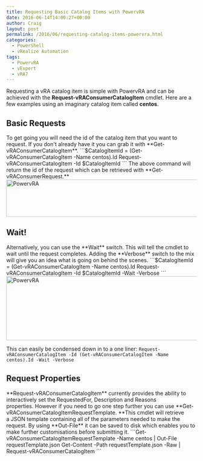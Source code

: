 ```yaml
---
title: Requesting Basic Catalog Items with PowervRA
date: 2016-06-14T14:00:27+00:00
author: Craig
layout: post
permalink: /2016/06/requesting-catalog-items-powervra.html
categories:
  - PowerShell
  - vRealize Automation
tags:
  - PowervRA
  - vExpert
  - vRA7
---
```

Requesting a vRA catalog item is simple with PowervRA and can be achieved with the **Request-vRAConsumerCatalogItem** cmdlet. Here are a few examples using an imaginary catalog item called **centos**.

<!--more-->
<h2>Basic Requests</h2>
To get going you will need the id of the catalog item that you want to request. If you don't already have it you can grab it with **Get-vRAConsumerCatalogItem**.
```$CatalogItemId = (Get-vRAConsumerCatalogItem -Name centos).Id
Request-vRAConsumerCatalogItem -Id $CatalogItemId
```
The above command will return the id of the request which can be retrieved with **Get-vRAConsumerRequest.**

<img class="alignnone size-full wp-image-740" src="http://www.helloitscraig.co.uk/wp-content/uploads/2016/06/getrequest.png" alt="PowervRA" width="844" height="98" />
<h2>Wait!</h2>
Alternatively, you can use the **Wait** switch. This will tell the cmdlet to wait until the request completes. Adding the **Verbose** switch to the mix will give you an idea what is going on behind the scenes.
```$CatalogItemId = (Get-vRAConsumerCatalogItem -Name centos).Id
Request-vRAConsumerCatalogItem -Id $CatalogItemId -Wait -Verbose
```
<img class="alignnone size-full wp-image-738" src="http://www.helloitscraig.co.uk/wp-content/uploads/2016/06/request-1.png" alt="PowervRA" width="841" height="169" />

This can easily be condensed down in to a one liner:
```Request-vRAConsumerCatalogItem -Id (Get-vRAConsumerCatalogItem -Name centos).Id -Wait -Verbose```
<h2>Request Properties</h2>
**Request-vRAConsumerCatalogItem** currently provides the ability to interactively set the RequestedFor, Description and Reasons properties. However if you need to go one step further you can use **Get-vRAConsumerCatalogItemRequestTemplate. **This cmdlet will retrieve a JSON template containing all of the parameters needed to make the request. By using **Out-File** it can be saved to disk which enables you to make further customisations before submitting it.
```Get-vRAConsumerCatalogItemRequestTemplate -Name centos | Out-File requestTemplate.json
Get-Content -Path requestTemplate.json -Raw | Request-vRAConsumerCatalogItem
```